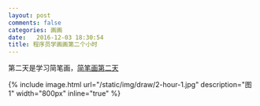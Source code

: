 ```yaml
---
layout: post
comments: false
categories: 画画
date:   2016-12-03 18:30:54
title: 程序员学画画第二个小时
---
```


第二天是学习简笔画，[简笔画第二天](http://www.wtoutiao.com/p/i1dISI.html)

{% include image.html url="/static/img/draw/2-hour-1.jpg" description="图1" width="800px" inline="true" %}
